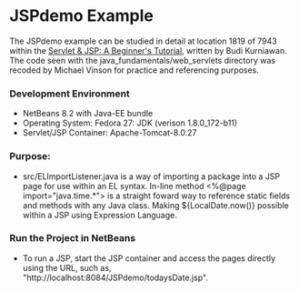 JSPdemo Example
====================

The JSPdemo example can be studied in detail at location 1819 of 7943 within
the [Servlet & JSP: A Beginner's Tutorial](https://brainysoftware.com/9781771970327),
written by Budi Kurniawan. The code seen with the java_fundamentals/web_servlets
directory was recoded by Michael Vinson for practice and referencing purposes.

### Development Environment
* NetBeans 8.2 with Java-EE bundle
* Operating System: Fedora 27: JDK (verison 1.8.0_172-b11)
* Servlet/JSP Container: Apache-Tomcat-8.0.27

### Purpose:
* src/ELImportListener.java is a way of importing a package into a JSP page
  for use within an EL syntax.  In-line method <%@page import="java.time.*"> is 
  a straight foward way to reference static fields and methods with any Java 
  class. Making ${LocalDate.now()} possible within a JSP using Expression 
  Language.


### Run the Project in NetBeans
* To run a JSP, start the JSP container and access the pages directly using the 
  URL, such as, "http://localhost:8084/JSPdemo/todaysDate.jsp".


